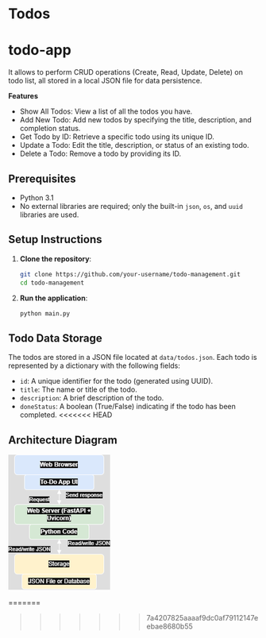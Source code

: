 # Todos
# todo-app
 It allows to perform CRUD operations (Create, Read, Update, Delete) on todo list, all stored in a local JSON file for data persistence.

**Features**

- Show All Todos: View a list of all the todos you have.
- Add New Todo: Add new todos by specifying the title, description, and completion status.
- Get Todo by ID: Retrieve a specific todo using its unique ID.
- Update a Todo: Edit the title, description, or status of an existing todo.
- Delete a Todo: Remove a todo by providing its ID.

## Prerequisites

- Python 3.1
- No external libraries are required; only the built-in `json`, `os`, and `uuid` libraries are used.

## Setup Instructions

1. **Clone the repository**:

   ```bash
   git clone https://github.com/your-username/todo-management.git
   cd todo-management
   ```

2. **Run the application**:

   ```bash
   python main.py
   ```

## Todo Data Storage

The todos are stored in a JSON file located at `data/todos.json`. Each todo is represented by a dictionary with the following fields:

- `id`: A unique identifier for the todo (generated using UUID).
- `title`: The name or title of the todo.
- `description`: A brief description of the todo.
- `doneStatus`: A boolean (True/False) indicating if the todo has been completed.
<<<<<<< HEAD

##  Architecture Diagram

![To-Do App Architecture](images/todo.drawio.png)


=======
>>>>>>> 7a4207825aaaaf9dc0af79112147eebae8680b55
